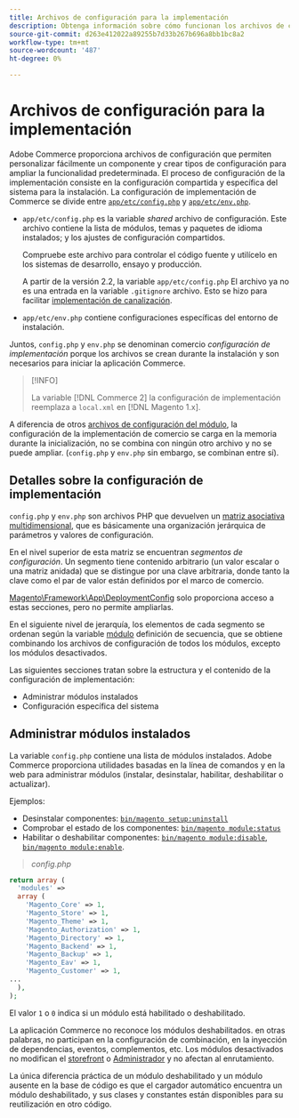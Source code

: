 ```yaml
---
title: Archivos de configuración para la implementación
description: Obtenga información sobre cómo funcionan los archivos de configuración para instalar la aplicación Commerce.
source-git-commit: d263e412022a89255b7d33b267b696a8bb1bc8a2
workflow-type: tm+mt
source-wordcount: '487'
ht-degree: 0%

---
```



# Archivos de configuración para la implementación

Adobe Commerce proporciona archivos de configuración que permiten personalizar fácilmente un componente y crear tipos de configuración para ampliar la funcionalidad predeterminada. El proceso de configuración de la implementación consiste en la configuración compartida y específica del sistema para la instalación. La configuración de implementación de Commerce se divide entre [`app/etc/config.php`](../reference/config-reference-configphp.md) y [`app/etc/env.php`](../reference/config-reference-envphp.md).

- `app/etc/config.php` es la variable _shared_ archivo de configuración.
Este archivo contiene la lista de módulos, temas y paquetes de idioma instalados; y los ajustes de configuración compartidos.

   Compruebe este archivo para controlar el código fuente y utilícelo en los sistemas de desarrollo, ensayo y producción.

   A partir de la versión 2.2, la variable `app/etc/config.php` El archivo ya no es una entrada en la variable `.gitignore` archivo.
Esto se hizo para facilitar [implementación de canalización](../deployment/technical-details.md).

- `app/etc/env.php` contiene configuraciones específicas del entorno de instalación.

Juntos, `config.php` y `env.php` se denominan comercio _configuración de implementación_ porque los archivos se crean durante la instalación y son necesarios para iniciar la aplicación Commerce.

>[!INFO]
>
>La variable [!DNL Commerce 2] la configuración de implementación reemplaza a `local.xml` en [!DNL Magento 1.x].

A diferencia de otros [archivos de configuración del módulo](../reference/module-files.md), la configuración de la implementación de comercio se carga en la memoria durante la inicialización, no se combina con ningún otro archivo y no se puede ampliar. (`config.php` y `env.php` sin embargo, se combinan entre sí).

## Detalles sobre la configuración de implementación

`config.php` y `env.php` son archivos PHP que devuelven un [matriz asociativa multidimensional](https://www.w3schools.com:443/php/php_arrays.asp), que es básicamente una organización jerárquica de parámetros y valores de configuración.

En el nivel superior de esta matriz se encuentran _segmentos de configuración_. Un segmento tiene contenido arbitrario (un valor escalar o una matriz anidada) que se distingue por una clave arbitraria, donde tanto la clave como el par de valor están definidos por el marco de comercio.

[Magento\Framework\App\DeploymentConfig](https://github.com/magento/magento2/blob/2.4/lib/internal/Magento/Framework/App/DeploymentConfig.php) solo proporciona acceso a estas secciones, pero no permite ampliarlas.

En el siguiente nivel de jerarquía, los elementos de cada segmento se ordenan según la variable [módulo](https://glossary.magento.com/module) definición de secuencia, que se obtiene combinando los archivos de configuración de todos los módulos, excepto los módulos desactivados.

Las siguientes secciones tratan sobre la estructura y el contenido de la configuración de implementación:

- Administrar módulos instalados
- Configuración específica del sistema

## Administrar módulos instalados

La variable `config.php` contiene una lista de módulos instalados. Adobe Commerce proporciona utilidades basadas en la línea de comandos y en la web para administrar módulos (instalar, desinstalar, habilitar, deshabilitar o actualizar).

Ejemplos:

- Desinstalar componentes: [`bin/magento setup:uninstall`](../../installation/tutorials/uninstall-modules.md)
- Comprobar el estado de los componentes: [`bin/magento module:status`](https://devdocs.magento.com/guides/v2.4/reference/cli/magento.html#modulestatus)
- Habilitar o deshabilitar componentes: [`bin/magento module:disable`](../../installation/tutorials/manage-modules.md), [`bin/magento module:enable`](../../installation/tutorials/manage-modules.md).

> _config.php_

```php
return array (
  'modules' =>
  array (
    'Magento_Core' => 1,
    'Magento_Store' => 1,
    'Magento_Theme' => 1,
    'Magento_Authorization' => 1,
    'Magento_Directory' => 1,
    'Magento_Backend' => 1,
    'Magento_Backup' => 1,
    'Magento_Eav' => 1,
    'Magento_Customer' => 1,
...
  ),
);
```

El valor `1` o `0` indica si un módulo está habilitado o deshabilitado.

La aplicación Commerce no reconoce los módulos deshabilitados. en otras palabras, no participan en la configuración de combinación, en la inyección de dependencias, eventos, complementos, etc. Los módulos desactivados no modifican el [storefront](https://glossary.magento.com/storefront) o [Administrador](https://glossary.magento.com/admin) y no afectan al enrutamiento.

La única diferencia práctica de un módulo deshabilitado y un módulo ausente en la base de código es que el cargador automático encuentra un módulo deshabilitado, y sus clases y constantes están disponibles para su reutilización en otro código.
